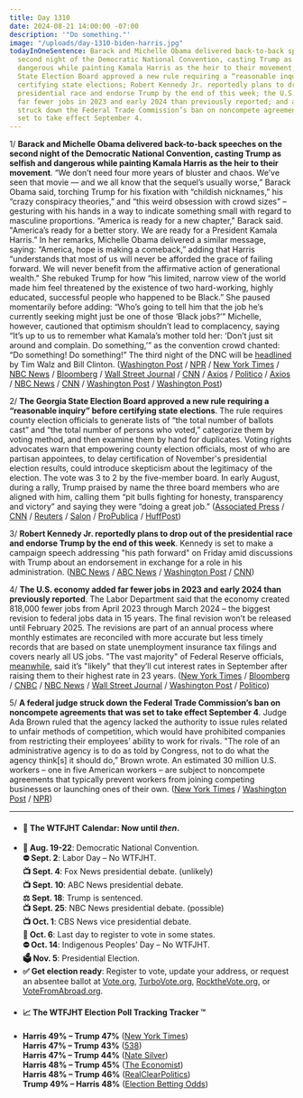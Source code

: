 ```yaml
---
title: Day 1310
date: 2024-08-21 14:00:00 -07:00
description: '"Do something."'
image: "/uploads/day-1310-biden-harris.jpg"
todayInOneSentence: Barack and Michelle Obama delivered back-to-back speeches on the
  second night of the Democratic National Convention, casting Trump as selfish and
  dangerous while painting Kamala Harris as the heir to their movement; the Georgia
  State Election Board approved a new rule requiring a “reasonable inquiry” before
  certifying state elections; Robert Kennedy Jr. reportedly plans to drop out of the
  presidential race and endorse Trump by the end of this week; the U.S. economy added
  far fewer jobs in 2023 and early 2024 than previously reported; and a federal judge
  struck down the Federal Trade Commission’s ban on noncompete agreements that was
  set to take effect September 4.
---
```


1/ **Barack and Michelle Obama delivered back-to-back speeches on the second night of the Democratic National Convention, casting Trump as selfish and dangerous while painting Kamala Harris as the heir to their movement**. “We don’t need four more years of bluster and chaos. We’ve seen that movie — and we all know that the sequel’s usually worse,” Barack Obama said, torching Trump for his fixation with “childish nicknames,” his “crazy conspiracy theories,” and “this weird obsession with crowd sizes” – gesturing with his hands in a way to indicate something small with regard to masculine proportions. “America is ready for a new chapter," Barack said. "America’s ready for a better story. We are ready for a President Kamala Harris.” In her remarks, Michelle Obama delivered a similar message, saying: “America, hope is making a comeback,” adding that Harris “understands that most of us will never be afforded the grace of failing forward. We will never benefit from the affirmative action of generational wealth." She rebuked Trump for how “his limited, narrow view of the world made him feel threatened by the existence of two hard-working, highly educated, successful people who happened to be Black.” She paused momentarily before adding: “Who’s going to tell him that the job he’s currently seeking might just be one of those ‘Black jobs?’” Michelle, however, cautioned that optimism shouldn’t lead to complacency, saying “It’s up to us to remember what Kamala’s mother told her: ‘Don’t just sit around and complain. Do something,’” as the convention crowd chanted: “Do something! Do something!” The third night of the DNC will be [headlined](https://apnews.com/article/democratic-national-convention-walz-clinton-harris-4f299bd2684c0284dd100f7f0731172f) by Tim Walz and Bill Clinton. ([Washington Post](https://www.washingtonpost.com/politics/2024/08/21/barack-michelle-obama-speeches-democratic-national-convention/) / [NPR](https://www.npr.org/2024/08/21/g-s1-18313/barack-obamas-full-remarks-democratic-national-convention) / [New York Times](https://www.nytimes.com/2024/08/20/us/politics/takeaways-dnc-day-2-obamas.html) / [NBC News](https://www.nbcnews.com/politics/2024-election/obamas-return-hometown-fire-up-democrats-harris-rcna166685) / [Bloomberg](https://www.bloomberg.com/news/articles/2024-08-20/obama-takes-stage-as-harris-surge-stirs-nostalgia-for-2008-win) / [Wall Street Journal](https://www.wsj.com/politics/elections/barack-obama-dnc-speech-kamala-harris-election-2024-fb851a40) / [CNN](https://www.cnn.com/2024/08/21/politics/takeaways-dnc-day-2/index.html) / [Axios](https://www.axios.com/2024/08/21/obama-dnc-speech-kamala-harris-democrats) / [Politico](https://www.politico.com/news/2024/08/21/obama-dnc-speech-trump-00175317) / [Axios](https://www.axios.com/2024/08/21/dnc-michelle-obama-speech-trump-harris) / [NBC News](https://www.nbcnews.com/politics/2024-election/michelle-obama-office-trump-seeks-might-just-one-black-jobs-rcna167426) / [CNN](https://www.cnn.com/2024/08/21/politics/michelle-obama-dnc-trump-black-job/index.html) / [Washington Post](https://www.washingtonpost.com/politics/2024/08/21/obama-dnc-speech-memorable-lines/) / [Washington Post](https://www.washingtonpost.com/politics/2024/08/21/with-six-words-michelle-obama-rewires-americas-conversation-race/))

2/ **The Georgia State Election Board approved a new rule requiring a “reasonable inquiry” before certifying state elections**. The rule requires county election officials to generate lists of “the total number of ballots cast” and “the total number of persons who voted,” categorize them by voting method, and then examine them by hand for duplicates. Voting rights advocates warn that empowering county election officials, most of who are partisan appointees, to delay certification of November's presidential election results, could introduce skepticism about the legitimacy of the election. The vote was 3 to 2 by the five-member board. In early August, during a rally, Trump praised by name the three board members who are aligned with him, calling them “pit bulls fighting for honesty, transparency and victory” and saying they were “doing a great job.” ([Associated Press](https://apnews.com/article/georgia-elections-certification-rule-26551bd40f5a246035bc3d4c06e4d9b9) / [CNN](https://www.cnn.com/2024/08/19/politics/georgia-election-board-meeting/index.html) / [Reuters](https://www.reuters.com/world/us/republican-controlled-georgia-election-board-passes-rule-that-may-delay-vote-2024-08-19/) / [Salon](https://www.salon.com/2024/08/17/experts-pro-officials-could-face-severe-punishments-if-they-refuse-to-certify/) / [ProPublica](https://www.propublica.org/article/georgia-election-board-vote-certification) / [HuffPost](https://www.huffpost.com/entry/georgia-2024-elections-trump_n_66c3a010e4b00667298af388))

3/ **Robert Kennedy Jr. reportedly plans to drop out of the presidential race and endorse Trump by the end of this week**. Kennedy is set to make a campaign speech addressing "his path forward" on Friday amid discussions with Trump about an endorsement in exchange for a role in his administration. ([NBC News](https://www.nbcnews.com/politics/2024-election/rfk-jr-plans-speech-path-forward-talk-potentially-backing-trump-rcna167606) / [ABC News](https://abcnews.go.com/US/rfk-jr-plans-drop-presidential-race-end-week/story) / [Washington Post](https://www.washingtonpost.com/politics/2024/08/21/robert-f-kennedy-jr-moves-closer-trump-endorsement/) / [CNN](https://www.cnn.com/2024/08/21/politics/rfk-jr-speech-friday/index.html))

4/ **The U.S. economy added far fewer jobs in 2023 and early 2024 than previously reported**. The Labor Department said that the economy created 818,000 fewer jobs from April 2023 through March 2024 – the biggest revision to federal jobs data in 15 years. The final revision won’t be released until February 2025. The revisions are part of an annual process where monthly estimates are reconciled with more accurate but less timely records that are based on state unemployment insurance tax filings and covers nearly all US jobs. "The vast majority" of Federal Reserve officials, [meanwhile](https://www.cnbc.com/2024/08/21/fed-minutes-july-2024.html), said it’s "likely" that they’ll cut interest rates in September after raising them to their highest rate in 23 years. ([New York Times](https://www.nytimes.com/2024/08/21/business/economy/us-jobs-economy.html) / [Bloomberg](https://www.bloomberg.com/news/articles/2024-08-21/us-payrolls-likely-to-be-818-000-lower-per-preliminary-revision) / [CNBC](https://www.cnbc.com/2024/08/21/nonfarm-payroll-growth-revised-down-by-818000-labor-department-says.html) / [NBC News](https://www.nbcnews.com/business/economy/us-added-818000-fewer-jobs-thought-adding-concerns-economy-rcna167555) / [Wall Street Journal](https://www.wsj.com/economy/jobs/jobs-market-was-weaker-than-previously-reported-data-show-f6e72d88) / [Washington Post](https://www.washingtonpost.com/business/2024/08/21/job-gains-revisions-federal-reserve/) / [Politico](https://www.politico.com/news/2024/08/21/u-s-job-totals-revision-00175369))

5/ **A federal judge struck down the Federal Trade Commission’s ban on noncompete agreements that was set to take effect September 4**. Judge Ada Brown ruled that the agency lacked the authority to issue rules related to unfair methods of competition, which would have prohibited companies from restricting their employees’ ability to work for rivals. "The role of an administrative agency is to do as told by Congress, not to do what the agency think[s] it should do,” Brown wrote. An estimated 30 million U.S. workers – one in five American workers – are subject to noncompete agreements that typically prevent workers from joining competing businesses or launching ones of their own. ([New York Times](https://www.nytimes.com/2024/08/20/business/economy/noncompete-ban-ftc-texas.html) / [Washington Post](https://www.washingtonpost.com/business/2024/08/20/noncompete-ban-injunction-texas/) / [NPR](https://www.npr.org/2024/08/21/g-s1-18376/federal-judge-tosses-ftc-noncompetes-ban))

---

* #### 📅 The WTFJHT Calendar: Now until *then*. 
* **🫏 Aug. 19-22**: Democratic National Convention. \
**⛔️ Sept. 2**: Labor Day – No WTFJHT. \
**📺 Sept. 4**: Fox News presidential debate. (unlikely) \
**📺 Sept. 10**: ABC News presidential debate. \
**⚖️ Sept. 18**: Trump is sentenced. \
**📺 Sept. 25**: NBC News presidential debate. (possible) \
**📺 Oct. 1**: CBS News vice presidential debate. \
**📆 Oct. 6**: Last day to register to vote in some states. \
**⛔️ Oct. 14**: Indigenous Peoples’ Day – No WTFJHT. \
**🗳️ Nov. 5**: Presidential Election.
* **✅ Get election ready**: Register to vote, update your address, or request an absentee ballot at [Vote.org](https://www.vote.org/), [TurboVote.org](https://turbovote.org/), [RocktheVote.org](https://www.rockthevote.org/), or [VoteFromAbroad.org](https://www.votefromabroad.org/).
* #### 📈 The WTFJHT Election Poll Tracking Tracker ™️
* **Harris 49% – Trump 47%** ([New York Times](https://www.nytimes.com/interactive/2024/us/elections/polls-president.html)) \
**Harris 47% – Trump 43%** ([538](https://projects.fivethirtyeight.com/polls/president-general/2024/national/)) \
**Harris 47% – Trump 44%** ([Nate Silver](https://www.natesilver.net/p/nate-silver-2024-president-election-polls-model)) \
**Harris 48% – Trump 45%** ([The Economist](https://www.economist.com/interactive/us-2024-election/trump-harris-polls)) \
**Harris 48% – Trump 46%** ([RealClearPolitics](https://www.realclearpolling.com/polls/president/general/2024/trump-vs-harris)) \
**Trump 49% – Harris 48%** ([Election Betting Odds](https://www.electionbettingodds.com/))


